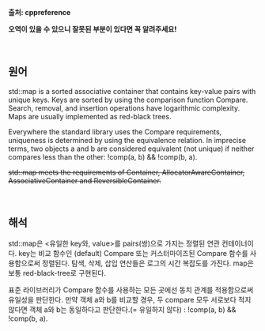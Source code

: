 <b>출처: cppreference</b>

<b>오역이 있을 수 있으니 잘못된 부분이 있다면 꼭 알려주세요!</b>

<br>

## 원어

std::map is a sorted associative container that contains key-value pairs with unique keys. Keys are sorted by using the comparison function Compare. Search, removal, and insertion operations have logarithmic complexity. Maps are usually implemented as red-black trees.

Everywhere the standard library uses the Compare requirements, uniqueness is determined by using the equivalence relation. In imprecise terms, two objects a and b are considered equivalent (not unique) if neither compares less than the other: !comp(a, b) && !comp(b, a).

~~std::map meets the requirements of Container, AllocatorAwareContainer, AssociativeContainer and ReversibleContainer.~~


<br>

## 해석
std::map은 <유일한 key와, value>를 pairs(쌍)으로 가지는 정렬된 연관 컨테이너이다. key는 비교 함수인 (default) Compare 또는 커스터마이즈된 Compare 함수를 사용함으로써 정렬된다. 탐색, 삭제, 삽입 연산들은 로그의 시간 복잡도를 가진다. map은 보통 red-black-tree로 구현된다.   

표준 라이브러리가 Compare 함수를 사용하는 모든 곳에선 동치 관계를 적용함으로써 유일성을 판단한다. 만약 객체 a와 b를 비교할 경우, 두 compare 모두 서로보다 적지 않다면 객체 a와 b는 동일하다고 판단한다.(= 유일하지 않다)
: !comp(a, b) && !comp(b, a).